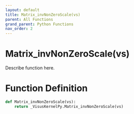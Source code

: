 ```yaml
---
layout: default
title: Matrix_invNonZeroScale(vs)
parent: All Functions
grand_parent: Python Functions
nav_order: 2
---
```


# Matrix_invNonZeroScale(vs)

Describe function here.

# Function Definition

```python
def Matrix_invNonZeroScale(vs):
    return _VisusKernelPy.Matrix_invNonZeroScale(vs)
```